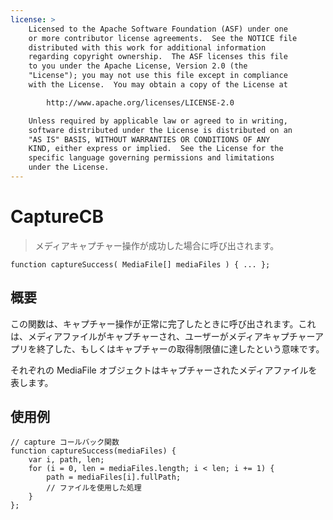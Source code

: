 ```yaml
---
license: >
    Licensed to the Apache Software Foundation (ASF) under one
    or more contributor license agreements.  See the NOTICE file
    distributed with this work for additional information
    regarding copyright ownership.  The ASF licenses this file
    to you under the Apache License, Version 2.0 (the
    "License"); you may not use this file except in compliance
    with the License.  You may obtain a copy of the License at

        http://www.apache.org/licenses/LICENSE-2.0

    Unless required by applicable law or agreed to in writing,
    software distributed under the License is distributed on an
    "AS IS" BASIS, WITHOUT WARRANTIES OR CONDITIONS OF ANY
    KIND, either express or implied.  See the License for the
    specific language governing permissions and limitations
    under the License.
---
```


CaptureCB
=========

> メディアキャプチャー操作が成功した場合に呼び出されます。

    function captureSuccess( MediaFile[] mediaFiles ) { ... };

概要
-----------

この関数は、キャプチャー操作が正常に完了したときに呼び出されます。これは、メディアファイルがキャプチャーされ、ユーザーがメディアキャプチャーアプリを終了した、もしくはキャプチャーの取得制限値に達したという意味です。

それぞれの MediaFile オブジェクトはキャプチャーされたメディアファイルを表します。

使用例
-------------

    // capture コールバック関数
    function captureSuccess(mediaFiles) {
        var i, path, len;
        for (i = 0, len = mediaFiles.length; i < len; i += 1) {
            path = mediaFiles[i].fullPath;
            // ファイルを使用した処理
        }
    };
